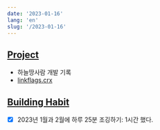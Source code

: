 ```yaml
---
date: '2023-01-16'
lang: 'en'
slug: '/2023-01-16'
---
```


## [Project](./../.././docs/pages/Project.md)

- 하늘땅사람 개발 기록
- [linkflags.crx](./../.././docs/pages/linkflags.crx.md)

## [Building Habit](./../.././docs/pages/Building%20Habit.md)

- [x] 2023년 1월과 2월에 하루 25분 조깅하기: 1시간 했다.

<head>
  <html lang="en-US"/>
</head>
